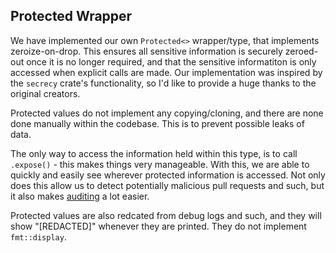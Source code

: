 ## Protected Wrapper

We have implemented our own `Protected<>` wrapper/type, that implements zeroize-on-drop. This ensures all sensitive information is securely zeroed-out once it is no longer required, and that the sensitive informatiton is only accessed when explicit calls are made. Our implementation was inspired by the `secrecy` crate's functionality, so I'd like to provide a huge thanks to the original creators.

Protected values do not implement any copying/cloning, and there are none done manually within the codebase. This is to prevent possible leaks of data.

The only way to access the information held within this type, is to call `.expose()` - this makes things very manageable. With this, we are able to quickly and easily see wherever protected information is accessed. Not only does this allow us to detect potentially malicious pull requests and such, but it also makes [auditing](Auditing.md) a lot easier.

Protected values are also redcated from debug logs and such, and they will show "[REDACTED]" whenever they are printed. They do not implement `fmt::display`.